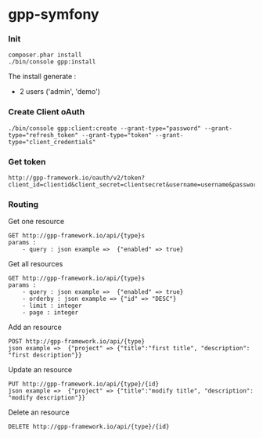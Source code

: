 # gpp-symfony

### Init

```
composer.phar install
./bin/console gpp:install
```

The install generate : 

* 2 users ('admin', 'demo')

### Create Client oAuth
```
./bin/console gpp:client:create --grant-type="password" --grant-type="refresh_token" --grant-type="token" --grant-type="client_credentials"
```

### Get token

```
http://gpp-framework.io/oauth/v2/token?client_id=clientid&client_secret=clientsecret&username=username&password=password&grant_type=password
```

### Routing

Get one resource

```
GET http://gpp-framework.io/api/{type}s
params :
    - query : json example =>  {"enabled" => true}
```

Get all resources

```
GET http://gpp-framework.io/api/{type}s
params :
    - query : json example =>  {"enabled" => true}
    - orderby : json example => {"id" => "DESC"}
    - limit : integer
    - page : integer
```

Add an resource

```
POST http://gpp-framework.io/api/{type}
json example =>  {"project" => {"title":"first title", "description": "first description"}}
```

Update an resource

```
PUT http://gpp-framework.io/api/{type}/{id}
json example =>  {"project" => {"title":"modify title", "description": "modify description"}}
```

Delete an resource

```
DELETE http://gpp-framework.io/api/{type}/{id}
```
